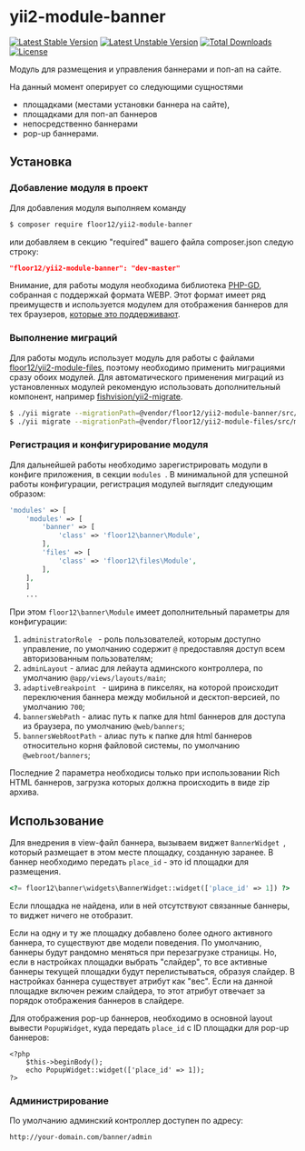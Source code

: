 # yii2-module-banner

[![Latest Stable Version](https://poser.pugx.org/floor12/yii2-module-banner/v/stable)](https://packagist.org/packages/floor12/yii2-module-banner)
[![Latest Unstable Version](https://poser.pugx.org/floor12/yii2-module-banner/v/unstable)](https://packagist.org/packages/floor12/yii2-module-banner)
[![Total Downloads](https://poser.pugx.org/floor12/yii2-module-banner/downloads)](https://packagist.org/packages/floor12/yii2-module-banner)
[![License](https://poser.pugx.org/floor12/yii2-module-banner/license)](https://packagist.org/packages/floor12/yii2-module-banner)

Модуль для размещения и управления баннерами и поп-ап на сайте.

 
На данный момент оперирует со следующими сущностями 

- площадками (местами установки баннера на сайте),
- площадками для поп-ап баннеров
- непосредственно баннерами
- pop-up баннерами.


## Установка

### Добавление модуля в проект

Для добавления модуля выполняем команду
```bash
$ composer require floor12/yii2-module-banner
```
или добавляем в секцию "required" вашего файла composer.json следую строку:
```json
"floor12/yii2-module-banner": "dev-master"
```

Внимание, для работы модуля необходима библиотека [PHP-GD](https://www.php.net/manual/ru/book.image.php
), собранная с поддержкай формата WEBP. 
Этот формат имеет ряд преимуществ и используется модулем для отображения баннеров для тех браузеров, 
[которые это поддерживают](https://caniuse.com/#feat=webp).

### Выполнение миграций

Для работы модуль использует модуль для работы с файлами [floor12/yii2-module-files](https://github.com/floor12/yii2-module-files
), поэтому необходимо применить миграциями сразу обоих модулей. Для автоматического применения миграций из 
установленных модулей рекомендую использовать дополнительный компонент, 
например [fishvision/yii2-migrate](https://github.com/fishvision/yii2-migrate).

```bash
$ ./yii migrate --migrationPath=@vendor/floor12/yii2-module-banner/src/migrations
$ ./yii migrate --migrationPath=@vendor/floor12/yii2-module-files/src/migrations
```

### Регистрация и конфигурирование модуля

Для дальнейшей работы необходимо зарегистрировать модули в конфиге приложения, в секции `modules
`. В минимальной для успешной работы конфигурации, регистрация модулей выглядит следующим образом:

```php  
'modules' => [
    'modules' => [
        'banner' => [
            'class' => 'floor12\banner\Module',
        ],
        'files' => [
            'class' => 'floor12\files\Module',
        ],
    ],
    ]
    ...
```

При этом `floor12\banner\Module` имеет дополнительный параметры для конфигурации:

1. `administratorRole
` - роль пользователей, которым доступно управление, по умолчанию содержит `@` предоставляя доступ всем авторизованным пользователям;
2. `adminLayout` - алиас для лейаута админского контроллера, по умолчанию `@app/views/layouts/main`;
3. `adaptiveBreakpoint
` - ширина в пикселях, на которой происходит переключения баннера между мобильной и десктоп-версией, по умолчанию `700`;
4. `bannersWebPath` - алиас путь к папке для html баннеров для доступа из браузера, по умолчанию `@web/banners`;
5. `bannersWebRootPath` - алиас путь к папке для html баннеров относительно корня файловой системы, по умолчанию `@webroot/banners`;

Последние 2 параметра необходисы только при использовании Rich HTML баннеров, загрузка которых должна происходить в виде zip архива.

Использование
-----
Для внедрения в view-файл баннера, вызываем виджет `BannerWidget
`, который размещает в этом месте площадку, созданную заранее. В баннер необходимо передать `place_id` - это id
 площадки для размещения. 


```php  
<?= floor12\banner\widgets\BannerWidget::widget(['place_id' => 1]) ?>
```

Если площадка не найдена, или в ней отсутствуют связанные баннеры, то виджет ничего не отобразит.

Если на одну и ту же площадку добавлено более одного активного баннера, то существуют две модели поведения.
По умолчанию, баннеры будут рандомно меняться при перезагрузке страницы. Но, если в настройках площадки выбрать 
"слайдер", то все активные баннеры текущей площадки будут перелистываться, образуя слайдер. 
В настройках баннера существует атрибут как "вес". Если на данной площадке включен режим слайдера, то этот атрибут отвечает за порядок
отображения баннеров в слайдере.

Для отображения pop-up баннеров, необходимо в основной layout вывести `PopupWidget`, куда передать `place_id` c ID площадки для pop-up
 баннеров:
```
<?php
    $this->beginBody();
    echo PopupWidget::widget(['place_id' => 1]);
?>
```

### Администрирование

По умолчанию админский контроллер доступен по адресу:

```
http://your-domain.com/banner/admin
```

